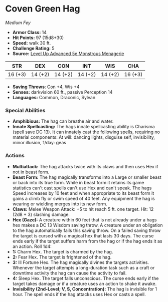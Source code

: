 # Coven Green Hag

*Medium* *Fey*

- **Armor Class:** 14
- **Hit Points:** 97 (15d8+30)
- **Speed:** walk 30 ft.
- **Challenge Rating:** 5
- **Source:** [Level Up Advanced 5e Monstrous Menagerie](https://www.levelup5e.com)

| STR | DEX | CON | INT | WIS | CHA |
| --- | --- | --- | --- | --- | --- |
| 16 (+3) | 14 (+2) | 14 (+2) | 14 (+2) | 14 (+2) | 16 (+3) |

- **Saving Throws**: Con +4, Wis +4
- **Senses:** darkvision 60 ft., passive Perception 14
- **Languages:** Common, Draconic, Sylvan
### Special Abilities
- **Amphibious:** The hag can breathe air and water.
- **Innate Spellcasting:** The hags innate spellcasting ability is Charisma (spell save DC 13). It can innately cast the following spells, requiring no material components: At will: dancing lights, disguise self, invisibility, minor illusion, 1/day: geas
### Actions
- **Multiattack:** The hag attacks twice with its claws and then uses Hex if not in beast form.
- **Beast Form:** The hag magically transforms into a Large or smaller beast or back into its true form. While in beast form  it retains its game statistics can't cast spells can't use Hex  and can't speak. The hags Speed increases by 10 feet  and when appropriate to its beast form it gains a climb  fly  or swim speed of 40 feet. Any equipment the hag is wearing or wielding merges into its new form.
- **Claws:** Melee Weapon Attack: +5 to hit  reach 5 ft.  one target. Hit: 12 (2d8 + 3) slashing damage.
- **Hex (Gaze):** A creature within 60 feet that is not already under a hags hex makes a DC 13 Wisdom saving throw. A creature under an obligation to the hag automatically fails this saving throw. On a failed saving throw  the target is cursed with a magical hex that lasts 30 days. The curse ends early if the target suffers harm from the hag or if the hag ends it as an action. Roll 1d4:
- **1:** Charm Hex. The target is charmed by the hag.
- **2:** Fear Hex. The target is frightened of the hag.
- **3:** Ill Fortune Hex. The hag magically divines the targets activities. Whenever the target attempts a long-duration task such as a craft or downtime activity  the hag can cause the activity to fail.
- **4:** Sleep Hex. The target falls unconscious. The curse ends early if the target takes damage or if a creature uses an action to shake it awake.
- **Invisibility (2nd-Level; V, S, Concentration):** The hag is invisible for 1 hour. The spell ends if the hag attacks  uses Hex  or casts a spell.
